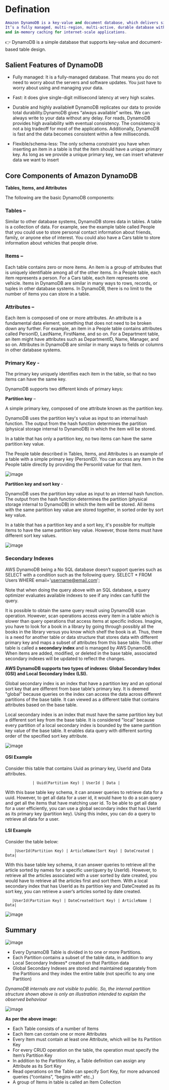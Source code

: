 # Defination

```Lua
Amazon DynamoDB is a key-value and document database, which delivers single-digit millisecond performance at any scale. 
It’s a fully managed, multi-region, multi-active, durable database with built-in security, backup and restoration, 
and in-memory caching for internet-scale applications.
```
👉 DynamoDB is a simple database that supports key-value and document-based table design.

## Salient Features of DynamoDB

- Fully managed:
  It is a fully-managed database. That means you do not need to worry about the servers and software updates. You just have to worry about using and managing your data.
- Fast: it does give single-digit millisecond latency at very high scales.  

- Durable and highly available#
  DynamoDB replicates our data to provide total durability.DynamoDB gives “always available” writes. 
  We can always write to your data without any delay.
  For reads, DynamoDB provides high availability with eventual consistency. 
  The consistency is not a big tradeoff for most of the applications. Additionally, DynamoDB is fast and the data becomes consistent within a few milliseconds.
- Flexible/schema-less:
  The only schema constraint you have when inserting an item in a table is that the item should have a unique primary key. 
  As long as we provide a unique primary key, we can insert whatever data we want to insert


## Core Components of Amazon DynamoDB

**Tables, Items, and Attributes**

The following are the basic DynamoDB components:

### Tables – 

Similar to other database systems, DynamoDB stores data in tables. A table is a collection of data. For example, see the example table called People that you could use to store personal contact information about friends, family, or anyone else of interest. You could also have a Cars table to store information about vehicles that people drive.

### Items – 

Each table contains zero or more items. An item is a group of attributes that is uniquely identifiable among all of the other items. In a People table, each item represents a person. For a Cars table, each item represents one vehicle. Items in DynamoDB are similar in many ways to rows, records, or tuples in other database systems. In DynamoDB, there is no limit to the number of items you can store in a table.

### Attributes – 

Each item is composed of one or more attributes. An attribute is a fundamental data element, something that does not need to be broken down any further. For example, an item in a People table contains attributes called PersonID, LastName, FirstName, and so on. For a Department table, an item might have attributes such as DepartmentID, Name, Manager, and so on. Attributes in DynamoDB are similar in many ways to fields or columns in other database systems.

### Primary Key -

The primary key uniquely identifies each item in the table, so that no two items can have the same key.

DynamoDB supports two different kinds of primary keys:

**Partition key** – 

A simple primary key, composed of one attribute known as the partition key.

DynamoDB uses the partition key's value as input to an internal hash function. The output from the hash function determines the partition (physical storage internal to DynamoDB) in which the item will be stored.

In a table that has only a partition key, no two items can have the same partition key value.

The People table described in Tables, Items, and Attributes is an example of a table with a simple primary key (PersonID). You can access any item in the People table directly by providing the PersonId value for that item.

![image](https://user-images.githubusercontent.com/33947539/154117228-47c9d4c9-698e-4f4b-804b-ecf07de4bd69.png)

**Partition key and sort key** -

DynamoDB uses the partition key value as input to an internal hash function. The output from the hash function determines the partition (physical storage internal to DynamoDB) in which the item will be stored. All items with the same partition key value are stored together, in sorted order by sort key value.

In a table that has a partition key and a sort key, it's possible for multiple items to have the same partition key value. However, those items must have different sort key values.

![image](https://user-images.githubusercontent.com/33947539/154120250-b1969bd1-7a7c-4822-98e2-1f8b7d690268.png)

### Secondary Indexes
AWS DynamoDB being a No SQL database doesn’t support queries such as SELECT with a condition such as the following query.
          SELECT * FROM Users
          WHERE email='username@email.com';

Note that when doing the query above with an SQL database, a query optimizer evaluates available indexes to see if any index can fulfill the query.

It is possible to obtain the same query result using DynamoDB scan operation. However, scan operations access every item in a table which is slower than query operations that access items at specific indices. Imagine, you have to look for a book in a library by going through possibly all the books in the library versus you know which shelf the book is at.
Thus, there is a need for another table or data structure that stores data with different primary key and maps a subset of attributes from this base table. 
This other table is called a **secondary index** and is managed by AWS DynamoDB. When items are added, modified, or deleted in the base table, associated secondary indexes will be updated to reflect the changes.

**AWS DynamoDB supports two types of indexes: Global Secondary Index (GSI) and Local Secondary Index (LSI).**

Global secondary index is an index that have a partition key and an optional sort key that are different from base table's primary key. It is deemed "global" because queries on the index can access the data across different partitions of the base table. It can viewed as a different table that contains attributes based on the base table.

Local secondary index is an index that must have the same partition key but a different sort key from the base table. It is considered "local" because every partition of a local secondary index is bounded by the same partition key value of the base table. It enables data query with different sorting order of the specified sort key attribute.

![image](https://user-images.githubusercontent.com/33947539/154124431-7d763379-c99b-4a66-b711-109f7f514ef1.png)

#### GSI Example
Consider this table that contains Uuid as primary key, UserId and Data attributes.

                | Uuid(Partition Key) | UserId | Data |

With this base table key schema, it can answer queries to retrieve data for a uuid. However, to get all data for a user id, it would have to do a scan query and get all the items that have matching user id.
To be able to get all data for a user efficiently, you can use a global secondary index that has UserId as its primary key (partition key). Using this index, you can do a query to retrieve all data for a user.

#### LSI Example

Consider the table below:

        |UserId(Partition Key) | ArticleName(Sort Key) | DateCreated | Data| 

With this base table key schema, it can answer queries to retrieve all the article sorted by names for a specific user(query by UserId). However, to retrieve all the articles associated with a user sorted by date created, you would have to retrieve all the articles first and sort them.
With a local secondary index that has UserId as its partition key and DateCreated as its sort key, you can retrieve a user’s articles sorted by date created.

       |UserId(Partition Key) | DateCreated(Sort Key) | ArticleName | Data|
       
![image](https://user-images.githubusercontent.com/33947539/158004976-8c7880ec-c9d0-4ea7-98fb-d9a0b125b327.png)
       
## Summary 

![image](https://user-images.githubusercontent.com/33947539/155927591-9a94853a-8cd0-4534-9b18-bcd355708f77.png)

- Every DynamoDB Table is divided in to one or more Partitions.
- Each Partition contains a subset of the table data, in addition to any Local Secondary Indexes* created on that Partition data
- Global Secondary Indexes are stored and maintained separately from the Partitions and they index the entire table (not specific to any one Partition)

*DynamoDB internals are not visible to public. So, the internal partition structure shown above is only an illustration intended to explain the observed behaviour*

![image](https://user-images.githubusercontent.com/33947539/155927659-0a9f0091-b24e-4d42-af46-2f848e54442e.png)

**As per the above image:**

- Each Table consists of a number of Items
- Each Item can contain one or more Attributes
- Every Item must contain at least one Attribute, which will be its Partition Key
- For every CRUD operation on the table, the operation must specify the Item’s Partition Key
- In addition to the Partition Key, a Table definition can assign any Attribute as its Sort Key
- Read operations on the Table can specify Sort Key, for more advanced queries (“contains”, “begins with” etc.,)
- A group of Items in table is called an Item Collection





